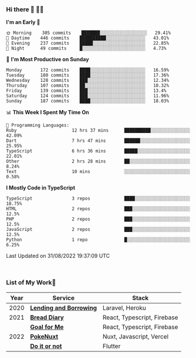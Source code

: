 ### Hi there 👋 🧑‍💻



<!--START_SECTION:waka-->
**I'm an Early 🐤** 

```text
🌞 Morning    305 commits    ███████░░░░░░░░░░░░░░░░░░   29.41% 
🌆 Daytime    446 commits    ██████████░░░░░░░░░░░░░░░   43.01% 
🌃 Evening    237 commits    █████░░░░░░░░░░░░░░░░░░░░   22.85% 
🌙 Night      49 commits     █░░░░░░░░░░░░░░░░░░░░░░░░   4.73%

```
📅 **I'm Most Productive on Sunday** 

```text
Monday       172 commits    ████░░░░░░░░░░░░░░░░░░░░░   16.59% 
Tuesday      180 commits    ████░░░░░░░░░░░░░░░░░░░░░   17.36% 
Wednesday    128 commits    ███░░░░░░░░░░░░░░░░░░░░░░   12.34% 
Thursday     107 commits    ██░░░░░░░░░░░░░░░░░░░░░░░   10.32% 
Friday       139 commits    ███░░░░░░░░░░░░░░░░░░░░░░   13.4% 
Saturday     124 commits    ███░░░░░░░░░░░░░░░░░░░░░░   11.96% 
Sunday       187 commits    ████░░░░░░░░░░░░░░░░░░░░░   18.03%

```


📊 **This Week I Spent My Time On** 

```text
💬 Programming Languages: 
Ruby                     12 hrs 37 mins      ██████████░░░░░░░░░░░░░░░   42.09% 
Dart                     7 hrs 47 mins       ██████░░░░░░░░░░░░░░░░░░░   25.95% 
TypeScript               6 hrs 36 mins       █████░░░░░░░░░░░░░░░░░░░░   22.01% 
Other                    2 hrs 28 mins       ██░░░░░░░░░░░░░░░░░░░░░░░   8.24% 
Text                     10 mins             ░░░░░░░░░░░░░░░░░░░░░░░░░   0.58%

```

**I Mostly Code in TypeScript** 

```text
TypeScript               3 repos             ████░░░░░░░░░░░░░░░░░░░░░   18.75% 
HTML                     2 repos             ███░░░░░░░░░░░░░░░░░░░░░░   12.5% 
PHP                      2 repos             ███░░░░░░░░░░░░░░░░░░░░░░   12.5% 
JavaScript               2 repos             ███░░░░░░░░░░░░░░░░░░░░░░   12.5% 
Python                   1 repo              █░░░░░░░░░░░░░░░░░░░░░░░░   6.25%

```



 Last Updated on 31/08/2022 19:37:09 UTC
<!--END_SECTION:waka-->


<br />

### List of My Work🚀

| Year | Service | Stack |
|--|--|--|
| 2020 | [**Lending and Borrowing**](https://lending-and-borrowing.herokuapp.com/) | Laravel, Heroku |
| 2021 | [**Bread Diary**](https://bread-diary-web.web.app/) | React, Typescript, Firebase |
|  | [**Goal for Me**](https://goal-for-me.web.app/) | React, Typescript, Firebase |
| 2022 | [**PokeNuxt**](https://pokenuxt.vercel.app/) | Nuxt, Javascript, Vercel |
|  | [**Do it or not**](https://apps.apple.com/jp/app/do-it-or-not/id1613818865) | Flutter |